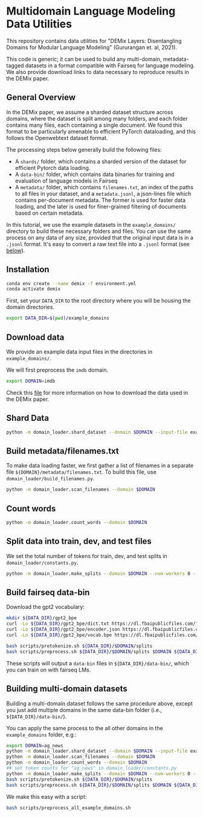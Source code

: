 # Multidomain Language Modeling Data Utilities

This repository contains data utilities for "DEMix Layers: Disentangling Domains for Modular Language Modeling" (Gururangan et. al, 2021).

This code is generic; it can be used to build any multi-domain, metadata-tagged datasets in a format compatible with Fairseq for language modeling. We also provide download links to data necessary to reproduce results in the DEMix paper.


## General Overview

In the DEMix paper, we assume a sharded dataset structure across domains, where the dataset is split among many folders, and each folder contains many files, each containing a single document. We found this format to be particularly amenable to efficient PyTorch dataloading, and this follows the Openwebtext dataset format.

The processing steps below generally build the following files:

* A `shards/` folder, which contains a sharded version of the dataset for efficient Pytorch data loading.
* A `data-bin/` folder, which contains data binaries for training and evaluation of language models in Fairseq
* A `metadata/` folder, which contains `filenames.txt`, an index of the paths to all files in your dataset, and a `metadata.jsonl`, a json-lines file which contains per-document metadata. The former is used for faster data loading, and the later is used for finer-grained filtering of documents based on certain metadata.

In this tutorial, we use the example datasets in the `example_domains/` directory to build these necessary folders and files. You can use the same process on any data of any size, provided that the original input data is in a `.jsonl` format. It's easy to convert a raw text file into a `.jsonl` format (see [below](#converting_to_jsonl)).

## Installation

```bash
conda env create --name demix -f environment.yml
conda activate demix
```

First, set your `DATA_DIR` to the root directory where you will be housing the domain directories.

```bash
export DATA_DIR=$(pwd)/example_domains
```

## Download data

We provide an example data input files in the directories in `example_domains/`.

We will first preprocess the `imdb` domain.

```bash
export DOMAIN=imdb
```

Check this [file](DOWNLOAD_DATA.md) for more information on how to download the data used in the DEMix paper.


## Shard Data

```bash
python -m domain_loader.shard_dataset --domain $DOMAIN --input-file example_domains/$DOMAIN/$DOMAIN.jsonl --batch-size 512 --text-field text
```


## Build metadata/filenames.txt

To make data loading faster, we first gather a list of filenames in a separate file `${DOMAIN}/metadata/filenames.txt`. To build this file, use `domain_loader/build_filenames.py`.

```bash
python -m domain_loader.scan_filenames --domain $DOMAIN
```

## Count words

```bash
python -m domain_loader.count_words --domain $DOMAIN
```


## Split data into train, dev, and test files


We set the total number of tokens for train, dev, and test splits in `domain_loader/constants.py`.

```bash
python -m domain_loader.make_splits --domain $DOMAIN --num-workers 0 --batch-size 1 --output-dir $DATA_DIR/$DOMAIN/splits
```


## Build fairseq data-bin


Download the gpt2 vocabulary:

```bash
mkdir ${DATA_DIR}/gpt2_bpe
curl -Lo ${DATA_DIR}/gpt2_bpe/dict.txt https://dl.fbaipublicfiles.com/fairseq/gpt2_bpe/dict.txt
curl -Lo ${DATA_DIR}/gpt2_bpe/encoder.json https://dl.fbaipublicfiles.com/fairseq/gpt2_bpe/encoder.json
curl -Lo ${DATA_DIR}/gpt2_bpe/vocab.bpe https://dl.fbaipublicfiles.com/fairseq/gpt2_bpe/vocab.bpe
```

```bash
bash scripts/pretokenize.sh ${DATA_DIR}/$DOMAIN/splits
bash scripts/preprocess.sh ${DATA_DIR}/$DOMAIN/splits $DOMAIN ${DATA_DIR}/data-bin/
```

These scripts will output a `data-bin` files in `${DATA_DIR}/data-bin/`, which you can train on with fairseq LMs.



## Building multi-domain datasets


Building a multi-domain dataset follows the same procedure above, except you just add multiple domains in the same data-bin folder (i.e., `${DATA_DIR}/data-bin/`).

You can apply the same process to the all other domains in the `example_domains` folder, e.g.:

```bash
export DOMAIN=ag_news
python -m domain_loader.shard_dataset --domain $DOMAIN --input-file example_domains/$DOMAIN/$DOMAIN.jsonl --batch-size 512 --text-field text
python -m domain_loader.scan_filenames --domain $DOMAIN
python -m domain_loader.count_words --domain $DOMAIN
## set token counts for "ag_news" in domain_loader/constants.py
python -m domain_loader.make_splits --domain $DOMAIN --num-workers 0 --batch-size 1 --output-dir $DATA_DIR/$DOMAIN/splits
bash scripts/pretokenize.sh ${DATA_DIR}/$DOMAIN/splits
bash scripts/preprocess.sh ${DATA_DIR}/$DOMAIN/splits $DOMAIN ${DATA_DIR}/data-bin/
```

We make this easy with a script:

```bash
bash scripts/preprocess_all_example_domains.sh
```
